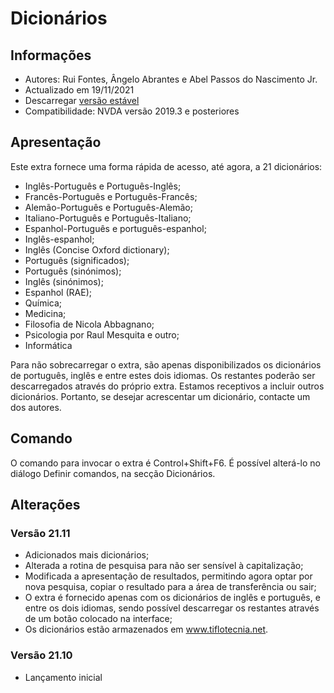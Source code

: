 # Dicionários

 
## Informações
* Autores: Rui Fontes, Ângelo Abrantes e Abel Passos do Nascimento Jr.
* Actualizado em 19/11/2021
* Descarregar [versão estável][1]
* Compatibilidade: NVDA versão 2019.3 e posteriores


## Apresentação
Este extra fornece uma forma rápida de acesso, até agora, a 21 dicionários:
* Inglês-Português e Português-Inglês;
* Francês-Português e Português-Francês;
* Alemão-Português e Português-Alemão;
* Italiano-Português e Português-Italiano;
* Espanhol-Português e português-espanhol;
* Inglês-espanhol;
* Inglês (Concise Oxford dictionary);
* Português (significados);
* Português (sinónimos);
* Inglês (sinónimos); 
* Espanhol (RAE);
* Química;
* Medicina;
* Filosofia de Nicola Abbagnano;
* Psicologia por Raul Mesquita e outro;
* Informática

Para não sobrecarregar o extra, são apenas disponibilizados os dicionários de português, inglês e entre estes dois idiomas.
Os restantes poderão ser descarregados através do próprio extra.
Estamos receptivos a incluir outros dicionários. Portanto, se desejar acrescentar um dicionário, contacte um dos autores.


## Comando
O comando para invocar o extra é Control+Shift+F6.
É possível alterá-lo no diálogo Definir comandos, na secção Dicionários.


## Alterações

### Versão 21.11
* Adicionados mais dicionários;
* Alterada a rotina de pesquisa para não ser sensível à capitalização;
* Modificada a apresentação de resultados, permitindo agora optar por nova pesquisa, copiar o resultado para a área de transferência ou sair;
* O extra é fornecido apenas com os dicionários de inglês e português, e entre os dois idiomas, sendo possível descarregar os restantes através de um botão colocado na interface;
* Os dicionários estão armazenados em www.tiflotecnia.net.


### Versão 21.10
* Lançamento inicial

[1]: https://github.com/ruifontes/Dictionaries/releases/download/21.11/dictionaries-21.11.nvda-addon
